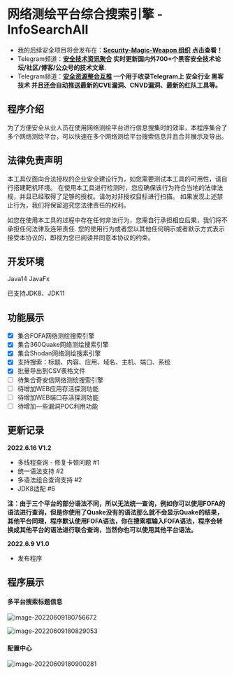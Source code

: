 # 网络测绘平台综合搜索引擎 - InfoSearchAll

- 我的后续安全项目将会发布在：**[Security-Magic-Weapon 组织](https://github.com/Security-Magic-Weapon) 点击查看！**
- Telegram频道：**[安全技术资讯聚合](https://t.me/sec_info) 实时更新国内外700+个黑客安全技术论坛/社区/博客/公众号的技术文章.**
- Telegram频道：**[安全资源整合互推](https://t.me/secyq) 一个用于收录Telegram上 安全行业 黑客技术 并且还会自动推送最新的CVE漏洞、CNVD漏洞、最新的红队工具等。**

## 程序介绍

为了方便安全从业人员在使用网络测绘平台进行信息搜集时的效率，本程序集合了多个网络测绘平台，可以快速在多个网络测绘平台搜索信息并且合并展示及导出。

## 法律免责声明

本工具仅面向合法授权的企业安全建设行为，如您需要测试本工具的可用性，请自行搭建靶机环境。 在使用本工具进行检测时，您应确保该行为符合当地的法律法规，并且已经取得了足够的授权。请勿对非授权目标进行扫描。 如果发现上述禁止行为，我们将保留追究您法律责任的权利。

如您在使用本工具的过程中存在任何非法行为，您需自行承担相应后果，我们将不承担任何法律及连带责任. 您的使用行为或者您以其他任何明示或者默示方式表示接受本协议的，即视为您已阅读并同意本协议的约束。

## 开发环境

Java14
JavaFx

已支持JDK8、JDK11

## 功能展示

- [x] 集合FOFA网络测绘搜索引擎
- [x] 集合360Quake网络测绘搜索引擎
- [x] 集合Shodan网络测绘搜素引擎
- [x] 支持搜索：标题、内容、应用、域名、主机、端口、系统
- [x] 批量导出到CSV表格文件
- [ ] 待集合奇安信网络测绘搜索引擎
- [ ] 待增加WEB应用存活探测功能
- [ ] 待增加WEB端口存活探测功能
- [ ] 待增加一些漏洞POC利用功能

## 更新记录

**2022.6.16 V1.2**

- 多线程查询 - 修复卡顿问题 #1 
- 统一语法支持 #2 
- 多语法组合查询支持 #2 
- JDK8适配 #6 

**注：由于三个平台的部分语法不同，所以无法统一查询，例如你可以使用FOFA的语法进行查询，但是你使用了Quake没有的语法那么就不会显示Quake的结果，其他平台同理，程序默认使用FOFA语法，你在搜索框输入FOFA语法，程序会转换成其他平台的语法进行联合查询，当然你也可以使用其他平台语法。**

**2022.6.9 V1.0**

- 发布程序

## 程序展示

#### 多平台搜索标题信息

![image-20220609180756672](https://tva1.sinaimg.cn/large/e6c9d24egy1h325izhp6mj20rk0kw434.jpg)

![image-20220609180829053](https://tva1.sinaimg.cn/large/e6c9d24egy1h325jhnr5hj20rk0kwwk3.jpg)

#### 配置中心

![image-20220609180900281](https://tva1.sinaimg.cn/large/e6c9d24egy1h325k1kghgj20rk0kwwja.jpg)
